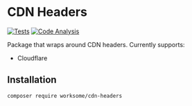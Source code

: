 # CDN Headers

[![Tests](https://github.com/worksome/cdn-headers/actions/workflows/tests.yml/badge.svg)](https://github.com/worksome/cdn-headers/actions/workflows/tests.yml)
[![Code Analysis](https://github.com/worksome/cdn-headers/actions/workflows/code-analysis.yml/badge.svg)](https://github.com/worksome/cdn-headers/actions/workflows/code-analysis.yml)


Package that wraps around CDN headers. Currently supports:

- Cloudflare

## Installation

```bash
composer require worksome/cdn-headers
```
